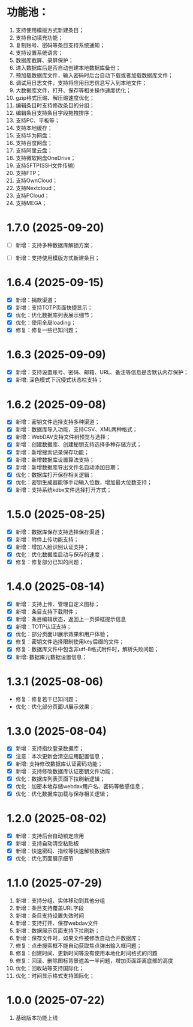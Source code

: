 # 功能池：

1. 支持使用模版方式新建条目；
2. 支持自动填充功能；
3. 复制账号、密码等条目支持系统通知；
4. 支持设置系统语言；
5. 数据库截屏、录屏保护；
6. 进入数据库后是否自动创建本地数据库备份；
7. 预加载数据库文件，输入密码时后台自动下载或者加载数据库文件；
8. 调试用日志文件，支持将应用日志信息写入到本地文件；
9. 大数据库文件，打开、保存等相关操作速度优化；
10. gzip格式压缩、解压缩速度优化；
11. 编辑条目时支持修改条目的分组； 
12. 编辑条目支持条目字段拖拽排序；
13. 支持PC、平板等；
14. 支持本地缓存；
15. 支持华为网盘；
16. 支持百度网盘；
17. 支持阿里云盘；
18. 支持微软网盘OneDrive；
19. 支持SFTP(SSH文件传输)
20. 支持FTP；
21. 支持OwnCloud；
22. 支持Nextcloud；
23. 支持PCloud；
24. 支持MEGA；

# 1.7.0 (2025-09-20)

- [ ] 新增：支持多种数据库解锁方案；
- [ ] 新增：支持使用模版方式新建条目；


# 1.6.4 (2025-09-15)

- [x] 新增：捐款渠道；
- [x] 新增：支持TOTP页面快捷显示；
- [x] 优化：优化数据库列表展示细节；
- [x] 优化：使用全局loading；
- [x] 修复：修复一些已知问题；

# 1.6.3 (2025-09-09)

- [x] 新增：支持设置账号、密码、邮箱、URL、备注等信息是否默认内存保护；
- [x] 新增: 深色模式下沉侵式状态栏支持；

# 1.6.2 (2025-09-08)

- [x] 新增：密钥文件选择支持多种渠道；
- [x] 新增：数据库导入功能，支持CSV、XML两种格式；
- [x] 新增：WebDAV支持文件树预览与选择；
- [x] 新增：创建数据库、创建秘钥支持选择多种存储方式；
- [x] 新增：新增搜索记录保存功能；
- [x] 新增：新增数据库设置算法支持；
- [x] 新增：新增数据库导出文件名自动添加日期；
- [x] 优化：数据库打开保存相关逻辑；
- [x] 优化：密钥生成器能够手动输入位数，增加最大位数支持；
- [x] 新增：支持系统kdbx文件选择打开方式；

# 1.5.0 (2025-08-25)

- [x] 新增：数据库保存支持选择保存渠道；
- [x] 新增：附件上传功能支持；
- [x] 新增：增加人脸识别认证支持；
- [x] 优化：优化数据库启动与保存的速度；
- [x] 修复：修复部分已知的问题；

# 1.4.0 (2025-08-14)

- [x] 新增：支持上传、管理自定义图标；
- [x] 新增：条目支持下载附件；
- [x] 新增：条目编辑状态，返回上一页弹框提示信息
- [x] 新增：TOTP认证支持；
- [x] 优化：部分页面UI展示效果和用户体验；
- [x] 修复：密钥文件选择限制使用key后缀的文件；
- [x] 修复：数据库文件中包含非utf-8格式附件时，解析失败问题；
- [x] 新增: 数据库元数据设置信息；

# 1.3.1 (2025-08-06)

- 修复：修复若干已知问题；
- 优化：优化部分页面UI展示效果；

# 1.3.0 (2025-08-04)

- [x] 新增：支持指纹登录数据库；
- [x] 注意：本次更新会清空应用配置信息；
- [x] 新增: 支持修改数据库认证密码功能；
- [x] 新增：支持修改数据库认证密钥文件功能；
- [x] 优化：数据库列表页面下拉刷新逻辑；
- [x] 优化：加密本地存储webdav用户名、密码等敏感信息；
- [x] 优化：优化数据库加载与保存相关逻辑；

# 1.2.0 (2025-08-02)

- [x] 新增：支持后台自动锁定应用
- [x] 新增：支持自动清空粘贴板
- [x] 新增：快速密码、指纹等快速解锁数据库
- [x] 优化：优化页面展示细节

# 1.1.0 (2025-07-29)

1. 新增：支持分组、实体移动到其他分组
2. 新增：条目支持覆盖URL字段
3. 新增：条目支持设置失效时间
4. 新增：支持打开、保存webdav文件
5. 新增：数据展示页面支持下拉刷新；
6. 新增：保存文件时，如果文件被修改自动合并数据库；
7. 修复：点击搜索框不能自动获取焦点弹出输入框问题；
8. 修复：创建时间、更新时间等没有使用本地化时间格式的问题
9. 修复：回滚、删除图标背景遮盖一半问题，增加页面距离底部的高度
10. 优化：回收站等支持国际化；
11. 优化：时间显示格式支持国际化；

# 1.0.0 (2025-07-22)

1. 基础版本功能上线